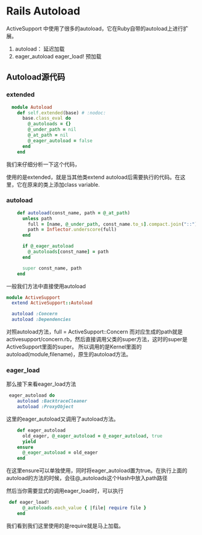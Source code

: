 # Rails Autoload

ActiveSupport 中使用了很多的autoload，它在Ruby自带的autoload上进行扩展。

1. autoload： 延迟加载
2. eager_autoload eager_load! 预加载


## Autoload源代码
### extended
~~~rb
  module Autoload
    def self.extended(base) # :nodoc:
      base.class_eval do
        @_autoloads = {}
        @_under_path = nil
        @_at_path = nil
        @_eager_autoload = false
      end
    end
~~~
我们来仔细分析一下这个代码，

使用的是extended，就是当其他类extend autoload后需要执行的代码。在这里，它在原来的类上添加class variable.
### autoload
~~~rb
    def autoload(const_name, path = @_at_path)
      unless path
        full = [name, @_under_path, const_name.to_s].compact.join("::")
        path = Inflector.underscore(full)
      end

      if @_eager_autoload
        @_autoloads[const_name] = path
      end

      super const_name, path
    end

~~~

一般我们方法中直接使用autoload

~~~rb
module ActiveSupport
  extend ActiveSupport::Autoload

  autoload :Concern
  autoload :Dependencies
~~~
对照autoload方法，full = ActiveSupport::Concern
而对应生成的path就是activesupport/concern.rb，然后直接调用父类的super方法，这时的super是ActiveSupport里面的super。
所以调用的是Kernel里面的autoload(module,filename)，原生的autoload方法。

### eager_load
那么接下来看eager_load方法

~~~rb
 eager_autoload do
    autoload :BacktraceCleaner
    autoload :ProxyObject
~~~

这里的eager_autoload又调用了autoload方法。

~~~rb
    def eager_autoload
      old_eager, @_eager_autoload = @_eager_autoload, true
      yield
    ensure
      @_eager_autoload = old_eager
    end
~~~
在这里ensure可以单独使用，同时将eager_autoload置为true。在执行上面的autoload的方法的时候，会往@_autoloads这个Hash中放入path路径

然后当你需要显式的调用eager_load时，可以执行

~~~rb
 def eager_load!
      @_autoloads.each_value { |file| require file }
    end
~~~

我们看到我们这里使用的是require就是马上加载。